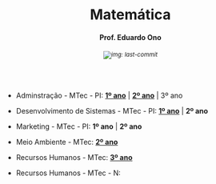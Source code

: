<h1 align="center">Matemática</h1>
<h4 align="center">Prof. Eduardo Ono</h4>
<h6 align="center"><sup><img src="https://img.shields.io/github/last-commit/eduardo-ono/Matematica" alt="img: last-commit"></sup></h6>

&nbsp;

* Adminstração - MTec - PI: [__1º ano__](./administracao-mtec-pi/2025-1o-ano) | [__2º ano__](./administracao-mtec-pi/2025-2o-ano) | 3º ano

* Desenvolvimento de Sistemas - MTec - PI: [__1º ano__](./desenvolvimento-de-sistemas-mtec-pi/2025-1o-ano) | __2º ano__

* Marketing - MTec - PI: __1º ano__ | __2º ano__

* Meio Ambiente - MTec: [__2º ano__](./meio-ambiente-mtec/2025-2o-ano/)

* Recursos Humanos - MTec: [__3º ano__](./recursos-humanos-mtec/2025-3o-ano/)

* Recursos Humanos - MTec - N:

&nbsp;
